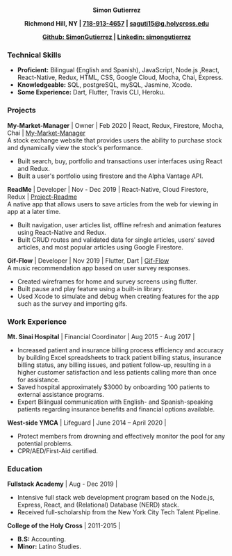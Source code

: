 <p align="center">
  <b> Simon Gutierrez </b>
</p>
<p align="center">
  <b> Richmond Hill, NY | <a href = "tel: 7189134657">718-913-4657</a> | <a href = "mailto: saguti15@g.holycross.edu">saguti15@g.holycross.edu</a> </b>
</p>
<p align="center">
  <b> <a href = "https://github.com/SimonGutierrez ">Github: SimonGutierrez </a> | <a href = "https://www.linkedin.com/in/simongutierrez/">Linkedin: simongutierrez </a> </b>
</p>


### Technical Skills
* **Proficient:** Bilingual (English and Spanish), JavaScript, Node.js ,React, React-Native, Redux, HTML, CSS, Google Cloud, Mocha, Chai, Express.
* **Knowledgeable:** SQL, postgreSQL, mySQL, Jasmine, Xcode.
* **Some Experience:** Dart, Flutter, Travis CLI, Heroku.

### Projects
**My-Market-Manager** | Owner | Feb 2020 | React, Redux, Firestore, Mocha, Chai | [My-Market-Manager](https://github.com/SimonGutierrez/My-Market-Manager)  
A stock exchange website that provides users the ability to purchase stock and dynamically view the stock's performance. 
* Built search, buy, portfolio and transactions user interfaces using React and Redux.
* Built a user's portfolio using firestore and the Alpha Vantage API.

**ReadMe** | Developer | Nov - Dec 2019 | React-Native, Cloud Firestore, Redux | [Project-Readme](https://github.com/Project-Readme)  
A native app that allows users to save articles from the web for viewing in app at a later time.
* Built navigation, user articles list, offline refresh and animation features using React-Native and Redux. 
* Built CRUD routes and validated data for single articles, users' saved articles, and most popular articles using Google Firestore.

**Gif-Flow** | Developer | Nov 2019 | Flutter, Dart | [Gif-Flow](https://github.com/SimonGutierrez/Gif-Flow)  
A music recommendation app based on user survey responses.
* Created wireframes for home and survey screens using flutter.
* Built pause and play feature using a built-in library.
* Used Xcode to simulate and debug when creating features for the app such as the survey and importing gifs.

### Work Experience
**Mt. Sinai Hospital** | Financial Coordinator | Aug 2015 - Aug 2017 |
* Increased patient and insurance billing process efficiency and accuracy by building Excel spreadsheets to track patient billing status, insurance billing status, any billing issues, and patient follow-up, resulting in a higher customer satisfaction and less patients calling more than once for assistance.
* Saved hospital approximately $3000 by onboarding 100 patients to external assistance programs.
* Expert Bilingual communication with English- and Spanish-speaking patients regarding insurance benefits and financial options available.

**West-side YMCA** | Lifeguard | June 2014 – April 2020 |
* Protect members from drowning and effectively monitor the pool for any potential problems. 
* CPR/AED/First-Aid certified.

### Education
**Fullstack Academy** | Aug - Dec 2019 |  
* Intensive full stack web development program based on the Node.js, Express, React, and (Relational) Database (NERD) stack.
* Received full-scholarship from the New York City Tech Talent Pipeline.

**College of the Holy Cross** | 2011-2015 |   
* **B.S:** Accounting.
* **Minor:** Latino Studies.
